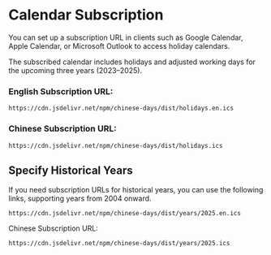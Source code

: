 # Calendar Subscription

You can set up a subscription URL in clients such as Google Calendar, Apple Calendar, or Microsoft Outlook to access holiday calendars.

The subscribed calendar includes holidays and adjusted working days for the upcoming three years (2023–2025).

### English Subscription URL: 
```
https://cdn.jsdelivr.net/npm/chinese-days/dist/holidays.en.ics
```

### Chinese Subscription URL:
```
https://cdn.jsdelivr.net/npm/chinese-days/dist/holidays.ics
```

## Specify Historical Years

If you need subscription URLs for historical years, you can use the following links, supporting years from 2004 onward.

```
https://cdn.jsdelivr.net/npm/chinese-days/dist/years/2025.en.ics
```

Chinese Subscription URL:

```
https://cdn.jsdelivr.net/npm/chinese-days/dist/years/2025.ics
```
